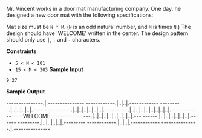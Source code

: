 Mr. Vincent works in a door mat manufacturing company. One day, he designed a new door mat with the following specifications:

Mat size must be `N * M`. (`N` is an odd natural number, and `M` is  times `N`.)
The design should have 'WELCOME' written in the center.
The design pattern should only use `|`, `.` and `-` characters.

**Constraints**

- `5 < N < 101`
- `15 < M < 303`
**Sample Input**

`9 27`

**Sample Output**

---------------.|.---------------
------------.|..|..|.------------
---------.|..|..|..|..|.---------
------.|..|..|..|..|..|..|.------
---.|..|..|..|..|..|..|..|..|.---
-------------WELCOME-------------
---.|..|..|..|..|..|..|..|..|.---
------.|..|..|..|..|..|..|.------
---------.|..|..|..|..|.---------
------------.|..|..|.------------
---------------.|.---------------`